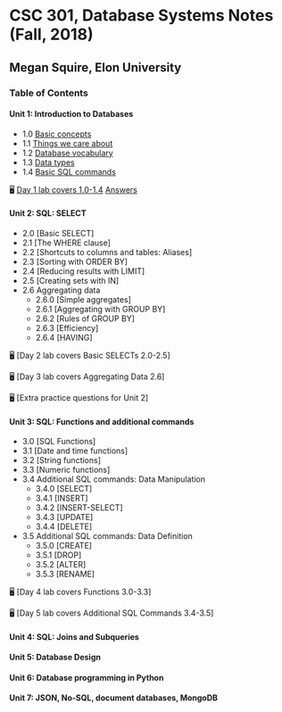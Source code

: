 # CSC 301, Database Systems Notes (Fall, 2018)
## Megan Squire, Elon University

### Table of Contents
#### Unit 1: Introduction to Databases

* 1.0 [Basic concepts](https://github.com/megansquire/CSC301Fall2018/blob/master/Unit1/1.0Notes.md)
* 1.1 [Things we care about](https://github.com/megansquire/CSC301Fall2018/blob/master/Unit1/1.1Notes.md)
* 1.2 [Database vocabulary](https://github.com/megansquire/CSC301Fall2018/blob/master/Unit1/1.2Notes.md)
* 1.3 [Data types](https://github.com/megansquire/CSC301Fall2018/blob/master/Unit1/1.3Notes.md)
* 1.4 [Basic SQL commands](https://github.com/megansquire/CSC301Fall2018/blob/master/Unit1/1.4Notes.md)

🖥 [Day 1 lab covers 1.0-1.4](https://github.com/megansquire/CSC301Fall2018/blob/master/Unit1/Day1Lab.md) [Answers](https://github.com/megansquire/CSC301Fall2018/blob/master/Unit1/Day1LabAnswers.md)

#### Unit 2: SQL: SELECT
* 2.0 [Basic SELECT]
* 2.1 [The WHERE clause]
* 2.2 [Shortcuts to columns and tables: Aliases]
* 2.3 [Sorting with ORDER BY]
* 2.4 [Reducing results with LIMIT]
* 2.5 [Creating sets with IN]
* 2.6 Aggregating data
    - 2.6.0 [Simple aggregates]
    - 2.6.1 [Aggregating with GROUP BY]
    - 2.6.2 [Rules of GROUP BY]
    - 2.6.3 [Efficiency]
    - 2.6.4 [HAVING]
    
🖥 [Day 2 lab covers Basic SELECTs 2.0-2.5]

🖥 [Day 3 lab covers Aggregating Data 2.6]

🖥 [Extra practice questions for Unit 2]

#### Unit 3: SQL: Functions and additional commands
* 3.0 [SQL Functions]
* 3.1 [Date and time functions]
* 3.2 [String functions]
* 3.3 [Numeric functions]
* 3.4 Additional SQL commands: Data Manipulation
    - 3.4.0 [SELECT]
    - 3.4.1 [INSERT]
    - 3.4.2 [INSERT-SELECT]
    - 3.4.3 [UPDATE]
    - 3.4.4 [DELETE]
* 3.5 Additional SQL commands: Data Definition 
    - 3.5.0 [CREATE]
    - 3.5.1 [DROP]
    - 3.5.2 [ALTER]
    - 3.5.3 [RENAME]

🖥 [Day 4 lab covers Functions 3.0-3.3]

🖥 [Day 5 lab covers Additional SQL Commands 3.4-3.5]

#### Unit 4: SQL: Joins and Subqueries

#### Unit 5: Database Design

#### Unit 6: Database programming in Python

#### Unit 7: JSON, No-SQL, document databases, MongoDB

